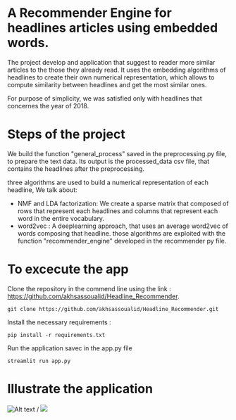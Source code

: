 # A Recommender Engine for headlines articles using embedded words.
The project develop and application that suggest to reader more similar articles to the those they already read. It uses the embedding algorithms of headlines to create their own numerical representation, which allows to compute similarity between headlines and get the most similar ones.

For purpose of simplicity, we was satisfied only with headlines that concernes the year of 2018.

# Steps of the project
We build the function "general_process" saved in the preprocessing.py file, to prepare the text data. Its output is the processed_data csv file, that contains the headlines after the preprocessing.

three algorithms are used to build a numerical representation of each headline, We talk about:
 - NMF and LDA factorization: We create a sparse matrix that composed of rows that represent each headlines and columns that represent each word in the entire vocabulary.
 - word2vec : A deeplearning approach, that uses an average word2vec of words composing that headline.
those algorithms are exploited with the function "recommender_engine" developed in the recommender py file.

# To excecute the app
Clone the repository in the commend line using the link : https://github.com/akhsassoualid/Headline_Recommender.
```
git clone https://github.com/akhsassoualid/Headline_Recommender.git

```

Install the necessary requirements : 
```
pip install -r requirements.txt

```
Run the application savec in the app.py file

```
streamlit run app.py

```

# Illustrate the application

![Alt text](recom_app.gif) / ![](recom_app.gif)

